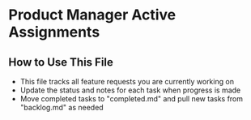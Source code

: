 # Product Manager Active Assignments

## How to Use This File
- This file tracks all feature requests you are currently working on
- Update the status and notes for each task when progress is made
- Move completed tasks to "completed.md" and pull new tasks from "backlog.md" as needed
